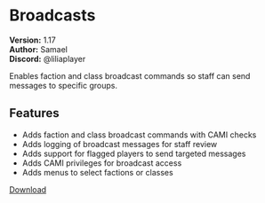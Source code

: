 # Broadcasts

**Version:** 1.17  
**Author:** Samael  
**Discord:** @liliaplayer  

Enables faction and class broadcast commands so staff can send messages to specific groups.

## Features

- Adds faction and class broadcast commands with CAMI checks
- Adds logging of broadcast messages for staff review
- Adds support for flagged players to send targeted messages
- Adds CAMI privileges for broadcast access
- Adds menus to select factions or classes

[Download](https://github.com/LiliaFramework/Modules/raw/refs/heads/gh-pages/broadcasts.zip)
